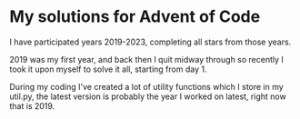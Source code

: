 # My solutions for Advent of Code

I have participated years 2019-2023, completing all stars from those years.

2019 was my first year, and back then I quit midway through so recently I took
it upon myself to solve it all, starting from day 1.

During my coding I've created a lot of utility functions which I store in my
util.py, the latest version is probably the year I worked on latest, right now
that is 2019.
